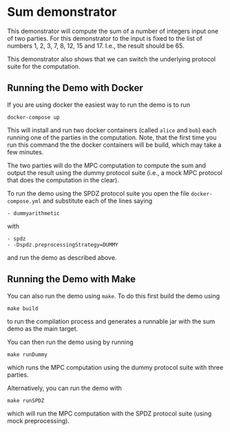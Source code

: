 
Sum demonstrator
================

This demonstrator will compute the sum of a number of integers input one of two parties. For this
demonstrator to the input is fixed to the list of numbers 1, 2, 3, 7, 8, 12, 15 and 17. I.e., the
result should be 65.

This demonstrator also shows that we can switch the underlying protocol suite for the computation.

Running the Demo with Docker
----------------------------

If you are using docker the easiest way to run the demo is to run

```
docker-compose up
```

This will install and run two docker containers (called `alice` and `bob`) each running one of the
parties in the computation. Note, that the first time you run this command the the docker containers
will be build, which may take a few minutes.

The two parties will do the MPC computation to compute the sum and output the result using the dummy
protocol suite (i.e., a mock MPC protocol that does the computation in the clear).

To run the demo using the SPDZ protocol suite you open the file `docker-compose.yml` and substitute each of the lines saying 

```
- dummyarithmetic
```
with 
```
- spdz 
- -Dspdz.preprocessingStrategy=DUMMY
```
and run the demo as described above.


Running the Demo with Make 
-------------------------

You can also run the demo using `make`. To do this first build the demo using

```
make build
```

to run the compilation process and generates a runnable jar with the sum demo as the main target. 

You can then run the demo using by running
```
make runDummy
```

which runs the MPC computation using the dummy protocol suite with three parties.

Alternatively, you can run the demo with 
```
make runSPDZ
```
which will run the MPC computation with the SPDZ protocol suite (using mock preprocessing). 

